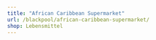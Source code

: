 ```yaml
---
title: "African Caribbean Supermarket"
url: /blackpool/african-caribbean-supermarket/
shop: Lebensmittel
---
```

